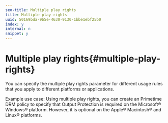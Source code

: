 ```yaml
---
seo-title: Multiple play rights
title: Multiple play rights
uuid: 50169bda-9b5e-4630-9130-1bbe1ebf25b0
index: y
internal: n
snippet: y
---
```


# Multiple play rights{#multiple-play-rights}

You can specify the multiple play rights parameter for different usage rules that you apply to different platforms or applications.

Example use case: Using multiple play rights, you can create an Primetime DRM policy to specify that Output Protection is required on the Microsoft® Windows® platform. However, it is optional on the Apple® Macintosh® and Linux® platforms. 

